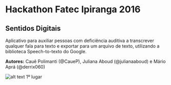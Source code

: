 # Hackathon Fatec Ipiranga 2016 


## Sentidos Digitais
Aplicativo para auxiliar pessoas com deficiência auditiva a transcrever qualquer fala para texto e exportar para um arquivo de texto, utilizando a biblioteca Speech-to-texto do Google.

**Autores:** Cauê Polimanti (@CaueP), Juliana Aboud (@julianaaboud) e Mário Aprá (@derrix060)

![alt text][icon_1_1] 1º lugar

[icon_1_1]: https://www.domcomp.com/assets/images/medals/gold.png "1st Place"
[icon_1_2]: http://www.myiconfinder.com/uploads/iconsets/128-128-d407ad118c45d96b41337be0c0081051.png "1st Place"
